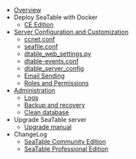 * [Overview](home.md)
* Deploy SeaTable with Docker
  * [CE Edition](<docker/ce-edition/Deploy SeaTable-ce with Docker.md>)
* [Server Configuration and Customization](config/README.md)
  * [ccnet.conf](config/ccnet-conf.md)
  * [seafile.conf](config/seafile-conf.md)
  * [dtable_web_settings.py](config/dtable_web_settings.md)
  * [dtable-events.conf](config/dtable-events-conf.md)
  * [dtable_server_config](config/dtable_server_config.md)
  * [Email Sending](config/sending_email.md)
  * [Roles and Permissions](config/roles_permissions.md)
* [Administration](maintain/README.md)
  * [Logs](maintain/logs.md)
  * [Backup and recovery](maintain/backup_recovery.md)
  * [Clean database](maintain/clean_database.md)
* Upgrade SeaTable server
  * [Upgrade manual](./upgrade/upgrade_manual.md)
* ChangeLog
  * [SeaTable Community Edition](changelog/server-changelog.md)
  * [SeaTable Professional Edition](changelog/changelog-for-seatable-professional-server.md)


